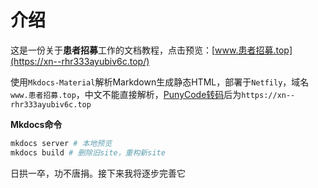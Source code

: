 # 介绍
这是一份关于**患者招募**工作的文档教程，点击预览：[www.患者招募.top](https://xn--rhr333ayubiv6c.top/)

使用`Mkdocs-Material`解析Markdown生成静态HTML，部署于`Netfily`，域名`www.患者招募.top`，中文不能直接解析，[PunyCode转码](http://www.webmasterhome.cn/tool/punycode.asp)后为`https://xn--rhr333ayubiv6c.top`

**Mkdocs命令**

```powershell
mkdocs server # 本地预览
mkdocs build # 删除旧site，重构新site
```

日拱一卒，功不唐捐。接下来我将逐步完善它
